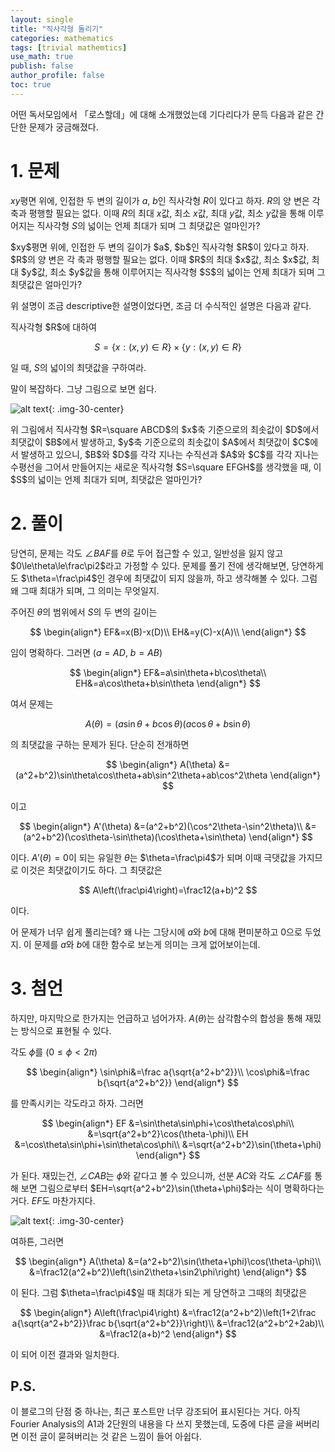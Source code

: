 ```yaml
---
layout: single
title: "직사각형 돌리기"
categories: mathematics
tags: [trivial mathemtics]
use_math: true
publish: false
author_profile: false
toc: true
---
```


어떤 독서모임에서 「로스할데」에 대해 소개했었는데 기다리다가 문득 다음과 같은 간단한 문제가 궁금해졌다.

# 1. 문제

$xy$평면 위에, 인접한 두 변의 길이가 $a$, $b$인 직사각형 $R$이 있다고 하자.
$R$의 양 변은 각 축과 평행할 필요는 없다.
이때 $R$의 최대 $x$값, 최소 $x$값, 최대 $y$값, 최소 $y$값을 통해 이루어지는 직사각형 $S$의 넓이는 언제 최대가 되며 그 최댓값은 얼마인가?

<div class="notice--info" markdown="1">
$xy$평면 위에, 인접한 두 변의 길이가 $a$, $b$인 직사각형 $R$이 있다고 하자.
$R$의 양 변은 각 축과 평행할 필요는 없다.
이때 $R$의 최대 $x$값, 최소 $x$값, 최대 $y$값, 최소 $y$값을 통해 이루어지는 직사각형 $S$의 넓이는 언제 최대가 되며 그 최댓값은 얼마인가?
</div>

위 설명이 조금 descriptive한 설명이었다면, 조금 더 수식적인 설명은 다음과 같다.

<div class="notice--info" markdown="1">
직사각형 $R$에 대하여

$$S=\{x:(x,y)\in R\}\times\{y:(x,y)\in R\}$$

일 때, $S$의 넓이의 최댓값을 구하여라.
</div>


말이 복잡하다.
그냥 그림으로 보면 쉽다.

![alt text]({{site.url}}\images\2024-11-13-rectangle_rotation\rectangle_rotation.png){: .img-30-center}

<div class="notice--info" markdown="1">
위 그림에서 직사각형 $R=\square ABCD$의 $x$축 기준으로의 최솟값이 $D$에서 최댓값이 $B$에서 발생하고, $y$축 기준으로의 최솟값이 $A$에서 최댓값이 $C$에서 발생하고 있으니, $B$와 $D$를 각각 지나는 수직선과 $A$와 $C$를 각각 지나는 수평선을 그어서 만들어지는 새로운 직사각형 $S=\square EFGH$를 생각했을 때, 이 $S$의 넓이는 언제 최대가 되며, 최댓값은 얼마인가?
</div>

# 2. 풀이

당연히, 문제는 각도 $\angle BAF$를 $\theta$로 두어 접근할 수 있고, 일반성을 잃지 않고 $0\le\theta\le\frac\pi2$라고 가정할 수 있다.
문제를 풀기 전에 생각해보면, 당연하게도 $\theta=\frac\pi4$인 경우에 최댓값이 되지 않을까, 하고 생각해볼 수 있다.
그럼 왜 그때 최대가 되며, 그 의미는 무엇일지.

주어진 $\theta$의 범위에서 $S$의 두 변의 길이는

$$
\begin{align*}
EF&=x(B)-x(D)\\
EH&=y(C)-x(A)\\
\end{align*}
$$

임이 명확하다.
그러면 ($a=AD$, $b=AB$)

$$
\begin{align*}
EF&=a\sin\theta+b\cos\theta\\
EH&=a\cos\theta+b\sin\theta
\end{align*}
$$

여서 문제는

$$A(\theta)=(a\sin\theta+b\cos\theta)(a\cos\theta+b\sin\theta)$$

의 최댓값을 구하는 문제가 된다.
단순히 전개하면

$$
\begin{align*}
A(\theta)
&=(a^2+b^2)\sin\theta\cos\theta+ab\sin^2\theta+ab\cos^2\theta
\end{align*}
$$

이고

$$
\begin{align*}
A'(\theta)
&=(a^2+b^2)(\cos^2\theta-\sin^2\theta)\\
&=(a^2+b^2)(\cos\theta-\sin\theta)(\cos\theta+\sin\theta)
\end{align*}
$$

이다.
$A'(\theta)=0$이 되는 유일한 $\theta$는 $\theta=\frac\pi4$가 되며 이때 극댓값을 가지므로 이것은 최댓값이기도 하다.
그 최댓값은

$$
A\left(\frac\pi4\right)=\frac12(a+b)^2
$$

이다.

어 문제가 너무 쉽게 풀리는데?
왜 나는 그당시에 $a$와 $b$에 대해 편미분하고 0으로 두었지.
이 문제를 $a$와 $b$에 대한 함수로 보는게 의미는 크게 없어보이는데.

# 3. 첨언

하지만, 마지막으로 한가지는 언급하고 넘어가자.
$A(\theta)$는 삼각함수의 합성을 통해 재밌는 방식으로 표현될 수 있다.

각도 $\phi$를 ($0\le\phi\lt2\pi$)

$$
\begin{align*}
\sin\phi&=\frac a{\sqrt{a^2+b^2}}\\
\cos\phi&=\frac b{\sqrt{a^2+b^2}}
\end{align*}
$$

를 만족시키는 각도라고 하자.
그러면

$$
\begin{align*}
EF
&=\sin\theta\sin\phi+\cos\theta\cos\phi\\
&=\sqrt{a^2+b^2}\cos(\theta-\phi)\\
EH
&=\cos\theta\sin\phi+\sin\theta\cos\phi\\
&=\sqrt{a^2+b^2}\sin(\theta+\phi)
\end{align*}
$$

가 된다.
재밌는건, $\angle CAB$는 $\phi$와 같다고 볼 수 있으니까, 선분 $AC$와 각도 $\angle CAF$를 통해 보면 그림으로부터 $EH=\sqrt{a^2+b^2}\sin(\theta+\phi)$라는 식이 명확하다는 거다.
$EF$도 마찬가지다.

![alt text]({{site.url}}\images\2024-11-13-rectangle_rotation\rectangle_rotation_2.png){: .img-30-center}

여하튼, 그러면

$$
\begin{align*}
A(\theta)
&=(a^2+b^2)\sin(\theta+\phi)\cos(\theta-\phi)\\
&=\frac12(a^2+b^2)\left(\sin2\theta+\sin2\phi\right)
\end{align*}
$$

이 된다.
그럼 $\theta=\frac\pi4$일 때 최대가 되는 게 당연하고 그때의 최댓값은

$$
\begin{align*}
A\left(\frac\pi4\right)
&=\frac12(a^2+b^2)\left(1+2\frac a{\sqrt{a^2+b^2}}\frac b{\sqrt{a^2+b^2}}\right)\\
&=\frac12(a^2+b^2+2ab)\\
&=\frac12(a+b)^2
\end{align*}
$$

이 되어 이전 결과와 일치한다.

## P.S.

이 블로그의 단점 중 하나는, 최근 포스트만 너무 강조되어 표시된다는 거다.
아직 Fourier Analysis의 A1과 2단원의 내용을 다 쓰지 못했는데, 도중에 다른 글을 써버리면 이전 글이 묻혀버리는 것 같은 느낌이 들어 아쉽다.